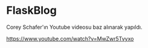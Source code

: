 # FlaskBlog

Corey Schafer'ın Youtube videosu baz alınarak yapıldı.

https://www.youtube.com/watch?v=MwZwr5Tvyxo
